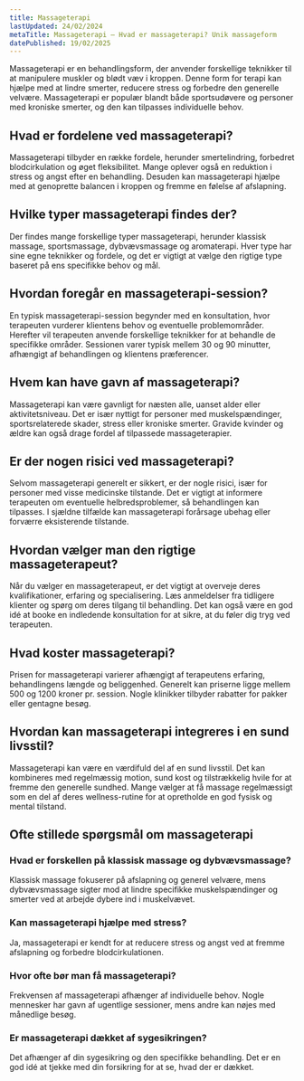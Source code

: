 ```yaml
---
title: Massageterapi
lastUpdated: 24/02/2024
metaTitle: Massageterapi – Hvad er massageterapi? Unik massageform
datePublished: 19/02/2025
---
```


Massageterapi er en behandlingsform, der anvender forskellige teknikker til at manipulere muskler og blødt væv i kroppen. Denne form for terapi kan hjælpe med at lindre smerter, reducere stress og forbedre den generelle velvære. Massageterapi er populær blandt både sportsudøvere og personer med kroniske smerter, og den kan tilpasses individuelle behov.

## Hvad er fordelene ved massageterapi?

Massageterapi tilbyder en række fordele, herunder smertelindring, forbedret blodcirkulation og øget fleksibilitet. Mange oplever også en reduktion i stress og angst efter en behandling. Desuden kan massageterapi hjælpe med at genoprette balancen i kroppen og fremme en følelse af afslapning.

## Hvilke typer massageterapi findes der?

Der findes mange forskellige typer massageterapi, herunder klassisk massage, sportsmassage, dybvævsmassage og aromaterapi. Hver type har sine egne teknikker og fordele, og det er vigtigt at vælge den rigtige type baseret på ens specifikke behov og mål.

## Hvordan foregår en massageterapi-session?

En typisk massageterapi-session begynder med en konsultation, hvor terapeuten vurderer klientens behov og eventuelle problemområder. Herefter vil terapeuten anvende forskellige teknikker for at behandle de specifikke områder. Sessionen varer typisk mellem 30 og 90 minutter, afhængigt af behandlingen og klientens præferencer.

## Hvem kan have gavn af massageterapi?

Massageterapi kan være gavnligt for næsten alle, uanset alder eller aktivitetsniveau. Det er især nyttigt for personer med muskelspændinger, sportsrelaterede skader, stress eller kroniske smerter. Gravide kvinder og ældre kan også drage fordel af tilpassede massageterapier.

## Er der nogen risici ved massageterapi?

Selvom massageterapi generelt er sikkert, er der nogle risici, især for personer med visse medicinske tilstande. Det er vigtigt at informere terapeuten om eventuelle helbredsproblemer, så behandlingen kan tilpasses. I sjældne tilfælde kan massageterapi forårsage ubehag eller forværre eksisterende tilstande.

## Hvordan vælger man den rigtige massageterapeut?

Når du vælger en massageterapeut, er det vigtigt at overveje deres kvalifikationer, erfaring og specialisering. Læs anmeldelser fra tidligere klienter og spørg om deres tilgang til behandling. Det kan også være en god idé at booke en indledende konsultation for at sikre, at du føler dig tryg ved terapeuten.

## Hvad koster massageterapi?

Prisen for massageterapi varierer afhængigt af terapeutens erfaring, behandlingens længde og beliggenhed. Generelt kan priserne ligge mellem 500 og 1200 kroner pr. session. Nogle klinikker tilbyder rabatter for pakker eller gentagne besøg.

## Hvordan kan massageterapi integreres i en sund livsstil?

Massageterapi kan være en værdifuld del af en sund livsstil. Det kan kombineres med regelmæssig motion, sund kost og tilstrækkelig hvile for at fremme den generelle sundhed. Mange vælger at få massage regelmæssigt som en del af deres wellness-rutine for at opretholde en god fysisk og mental tilstand.

## Ofte stillede spørgsmål om massageterapi

### Hvad er forskellen på klassisk massage og dybvævsmassage?

Klassisk massage fokuserer på afslapning og generel velvære, mens dybvævsmassage sigter mod at lindre specifikke muskelspændinger og smerter ved at arbejde dybere ind i muskelvævet.

### Kan massageterapi hjælpe med stress?

Ja, massageterapi er kendt for at reducere stress og angst ved at fremme afslapning og forbedre blodcirkulationen.

### Hvor ofte bør man få massageterapi?

Frekvensen af massageterapi afhænger af individuelle behov. Nogle mennesker har gavn af ugentlige sessioner, mens andre kan nøjes med månedlige besøg.

### Er massageterapi dækket af sygesikringen?

Det afhænger af din sygesikring og den specifikke behandling. Det er en god idé at tjekke med din forsikring for at se, hvad der er dækket.
